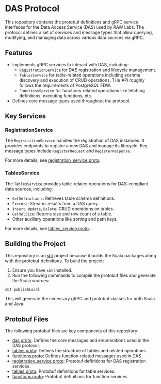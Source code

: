 # DAS Protocol

This repository contains the protobuf definitions and gRPC service interfaces for the Data Access Service (DAS) used by RAW Labs. The protocol defines a set of services and message types that allow querying, modifying, and managing data across various data sources via gRPC.

## Features

- Implements gRPC services to interact with DAS, including:
  - `RegistrationService` for DAS registration and lifecycle management.
  - `TablesService` for table-related operations including scehma discovery and execution of CRUD operations. THe API roughly follows the requirements of PostgreSQL FDW.
  - `FunctionsService` for functions-related operations like fetching definitions, executing functions, etc.
- Defines core message types used throughout the protocol.

## Key Services

### RegistrationService
The `RegistrationService` handles the registration of DAS instances. It provides endpoints to register a new DAS and manage its lifecycle. Key message types include `RegisterRequest` and `RegisterResponse`.

For more details, see [registration_service.proto](src/main/protobuf/com/rawlabs/protocol/das/services/registration_service.proto).

### TablesService
The `TablesService` provides table-related operations for DAS-compliant data sources, including:

- `GetDefinitions`: Retrieves table schema definitions.
- `Execute`: Streams results from a DAS query.
- `Insert`, `Update`, `Delete`: CRUD operations on tables.
- `GetRelSize`: Returns size and row count of a table.
- Other auxiliary operations like sorting and path keys.

For more details, see [tables_service.proto](src/main/protobuf/com/rawlabs/protocol/das/services/tables_service.proto).

## Building the Project

This repository is an [sbt](https://www.scala-sbt.org/) project because it builds the Scala packages along with the protobuf definitions. To build the project:

1. Ensure you have `sbt` installed.
2. Run the following commands to compile the protobuf files and generate the Scala sources:

```bash
sbt publishLocal
```
This will generate the necessary gRPC and protobuf classes for both Scala and Java.

## Protobuf Files

The following protobuf files are key components of this repository:

-	[das.proto](https://github.com/raw-labs/protocol-das/blob/main/src/main/protobuf/com/rawlabs/protocol/das/das.proto): Defines the core messages and enumerations used in the DAS protocol.
-	[tables.proto](https://github.com/raw-labs/protocol-das/blob/main/src/main/protobuf/com/rawlabs/protocol/das/tables.proto): Defines the structure of tables and related operations.
-	[functions.proto](https://github.com/raw-labs/protocol-das/blob/main/src/main/protobuf/com/rawlabs/protocol/das/functions.proto): Defines function-related messages used in DAS.
-	[registration_service.proto](https://github.com/raw-labs/protocol-das/blob/main/src/main/protobuf/com/rawlabs/protocol/das/services/registration_service.proto): Protobuf definitions for DAS registration services.
-	[tables.proto](https://github.com/raw-labs/protocol-das/blob/main/src/main/protobuf/com/rawlabs/protocol/das/services/tables_service.proto): Protobuf definitions for table services.
-	[functions.proto](https://github.com/raw-labs/protocol-das/blob/main/src/main/protobuf/com/rawlabs/protocol/das/services/functions_service.proto): Protobuf definitions for function services.
